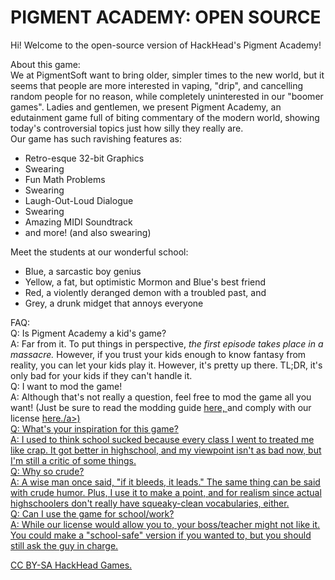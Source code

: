 # PIGMENT ACADEMY: OPEN SOURCE
Hi! Welcome to the open-source version of HackHead's Pigment Academy!

About this game: <br /> 
We at PigmentSoft want to bring older, simpler times to the new world, but it seems that people are more interested in vaping, "drip", and cancelling random people for no reason, while completely uninterested in our "boomer games". Ladies and gentlemen, we present Pigment Academy, an edutainment game full of biting commentary of the modern world, showing today's controversial topics just how silly they really are. <br />
Our game has such ravishing features as:
<ul>
 <li>Retro-esque 32-bit Graphics</li>
 <li>Swearing</li>
 <li>Fun Math Problems</li>
 <li>Swearing</li>
 <li>Laugh-Out-Loud Dialogue</li>
 <li>Swearing</li>
 <li>Amazing MIDI Soundtrack</li>
 <li>and more! (and also swearing)</li>
</ul>

Meet the students at our wonderful school:
<ul>
 <li>Blue, a sarcastic boy genius</li>
 <li>Yellow, a fat, but optimistic Mormon and Blue's best friend</li>
 <li>Red, a violently deranged demon with a troubled past, and</li>
 <li>Grey, a drunk midget that annoys everyone</li>
</ul>

FAQ: <br />
Q: Is Pigment Academy a kid's game? <br />
A: Far from it. To put things in perspective, <i> the first episode takes place in a massacre. </i> However, if you trust your kids enough to know fantasy from reality, you can let your kids play it. However, it's pretty up there. TL;DR, it's only bad for your kids if they can't handle it. <br />
Q: I want to mod the game! <br />
A: Although that's not really a question, feel free to mod the game all you want! (Just be sure to read the modding guide <a href="MODDING.md"> here, </a> and comply with our license <a href="LICENSE.md"> here./a>) <br />
Q: What's your inspiration for this game? <br />
A: I used to think school sucked because every class I went to treated me like crap. It got better in highschool, and my viewpoint isn't as bad now, but I'm still a critic of some things. <br />
Q: Why so crude? <br />
A: A wise man once said, "if it bleeds, it leads." The same thing can be said with crude humor. Plus, I use it to make a point, and for realism since actual highschoolers don't really have squeaky-clean vocabularies, either. <br />
Q: Can I use the game for school/work? <br />
A: While our license would allow you to, your boss/teacher might not like it. You could make a "school-safe" version if you wanted to, but you should still ask the guy in charge. <br />

CC BY-SA HackHead Games.
